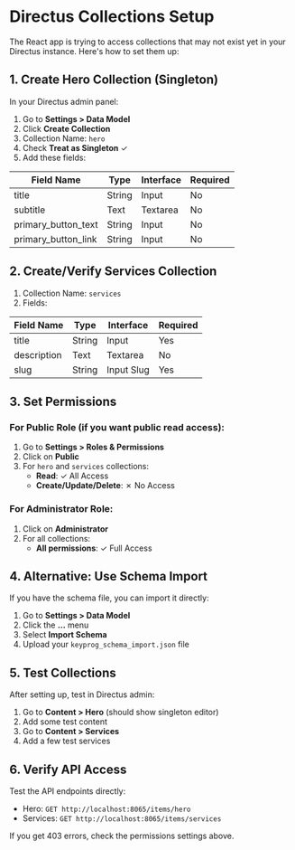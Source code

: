 # Directus Collections Setup

The React app is trying to access collections that may not exist yet in your Directus instance. Here's how to set them up:

## 1. Create Hero Collection (Singleton)

In your Directus admin panel:

1. Go to **Settings > Data Model**
2. Click **Create Collection**
3. Collection Name: `hero`
4. Check **Treat as Singleton** ✓
5. Add these fields:

| Field Name | Type | Interface | Required |
|------------|------|-----------|----------|
| title | String | Input | No |
| subtitle | Text | Textarea | No |
| primary_button_text | String | Input | No |
| primary_button_link | String | Input | No |

## 2. Create/Verify Services Collection

1. Collection Name: `services`
2. Fields:

| Field Name | Type | Interface | Required |
|------------|------|-----------|----------|
| title | String | Input | Yes |
| description | Text | Textarea | No |
| slug | String | Input Slug | Yes |

## 3. Set Permissions

### For Public Role (if you want public read access):
1. Go to **Settings > Roles & Permissions**
2. Click on **Public**
3. For `hero` and `services` collections:
   - **Read**: ✓ All Access
   - **Create/Update/Delete**: ✗ No Access

### For Administrator Role:
1. Click on **Administrator**
2. For all collections:
   - **All permissions**: ✓ Full Access

## 4. Alternative: Use Schema Import

If you have the schema file, you can import it directly:

1. Go to **Settings > Data Model**
2. Click the **...** menu
3. Select **Import Schema**
4. Upload your `keyprog_schema_import.json` file

## 5. Test Collections

After setting up, test in Directus admin:
1. Go to **Content > Hero** (should show singleton editor)
2. Add some test content
3. Go to **Content > Services** 
4. Add a few test services

## 6. Verify API Access

Test the API endpoints directly:
- Hero: `GET http://localhost:8065/items/hero`
- Services: `GET http://localhost:8065/items/services`

If you get 403 errors, check the permissions settings above.